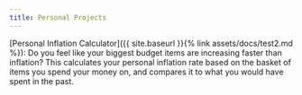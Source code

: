 ```yaml
---
title: Personal Projects
---
```


[Personal Inflation Calculator]({{ site.baseurl }}{% link assets/docs/test2.md %}): Do you feel like your biggest budget items are increasing faster than inflation? This calculates your personal inflation rate based on the basket of items you spend your money on, and compares it to what you would have spent in the past.

